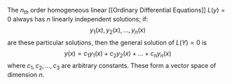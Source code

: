 The $n_{th}$ order homogeneous linear [[Ordinary Differential Equations]] $L(y) = 0$
always has $n$ linearly independent solutions; if:$$y_1(x), y_2(x), ..., y_n(x)$$ are these particular solutions, then the general solution of $L(Y) = 0$ is
$$y(x) = c_1y_1(x) + c_2y_2(x)+ ... + c_ny_n(x)$$
where $c_1, c_2, ..., c_3$ are arbitrary constants. These form a vector space of dimension $n$.

